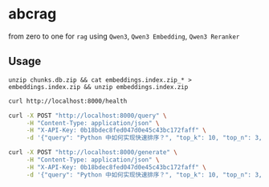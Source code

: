 # abcrag
from zero to one for `rag` using `Qwen3`, `Qwen3 Embedding`, `Qwen3 Reranker`

## Usage
```shell
unzip chunks.db.zip && cat embeddings.index.zip_* > embeddings.index.zip && unzip embeddings.index.zip
```
```bash
curl http://localhost:8000/health
```

```bash
curl -X POST "http://localhost:8000/query" \
     -H "Content-Type: application/json" \
     -H "X-API-Key: 0b18bdec8fed047d0e45c43bc172faff" \
     -d '{"query": "Python 中如何实现快速排序？", "top_k": 10, "top_n": 3, "instruction": "Given a web search query, retrieve relevant passages that answer the query"}'
```

```bash
curl -X POST "http://localhost:8000/generate" \
     -H "Content-Type: application/json" \
     -H "X-API-Key: 0b18bdec8fed047d0e45c43bc172faff" \
     -d '{"query": "Python 中如何实现快速排序？", "top_k": 10, "top_n": 3, "instruction": "检索 Python 代码"}'
```
